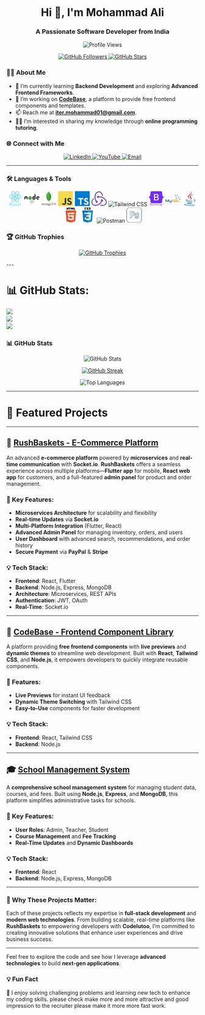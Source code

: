 <h1 align="center">Hi 👋, I'm Mohammad Ali</h1>
<h3 align="center">A Passionate Software Developer from India</h3>

<p align="center">
  <img src="https://komarev.com/ghpvc/?username=mohammadaliiter&label=Profile%20Views&color=0e75b6&style=flat" alt="Profile Views" />
</p>

<p align="center">
  <a href="https://github.com/mohammadaliiter?tab=followers">
    <img src="https://img.shields.io/github/followers/mohammadaliiter?label=Followers&style=social" alt="GitHub Followers" />
  </a>
  <a href="https://github.com/mohammadaliiter">
    <img src="https://img.shields.io/github/stars/mohammadaliiter?label=Stars&style=social" alt="GitHub Stars" />
  </a>
</p>



### 👨‍💻 About Me
- 🌱 I’m currently learning **Backend Development** and exploring **Advanced Frontend Frameworks**.
- 🚀 I’m working on **[CodeBase](https://codelutoo.com)**, a platform to provide free frontend components and templates.
- 📫 Reach me at **iter.mohammad01@gmail.com**.
- 🧑‍🏫 I’m interested in sharing my knowledge through **online programming tutoring**.



### 🌐 Connect with Me
<p align="center">
  <a href="https://linkedin.com/in/m-ali09" target="_blank">
    <img src="https://img.shields.io/badge/LinkedIn-%230077B5.svg?style=for-the-badge&logo=linkedin&logoColor=white" alt="LinkedIn"/>
  </a>
  <a href="https://www.youtube.com/c/webxlearner" target="_blank">
    <img src="https://img.shields.io/badge/YouTube-%23FF0000.svg?style=for-the-badge&logo=youtube&logoColor=white" alt="YouTube"/>
  </a>
  <a href="mailto:iter.mohammad01@gmail.com" target="_blank">
    <img src="https://img.shields.io/badge/Email-%23D14836.svg?style=for-the-badge&logo=gmail&logoColor=white" alt="Email"/>
  </a>
</p>

---

### 🛠️ Languages & Tools
<p align="center">
  <img src="https://raw.githubusercontent.com/devicons/devicon/master/icons/react/react-original-wordmark.svg" alt="React" width="40" height="40"/> 
  <img src="https://raw.githubusercontent.com/devicons/devicon/master/icons/nodejs/nodejs-original-wordmark.svg" alt="Node.js" width="40" height="40"/> 
  <img src="https://raw.githubusercontent.com/devicons/devicon/master/icons/mongodb/mongodb-original-wordmark.svg" alt="MongoDB" width="40" height="40"/> 
  <img src="https://raw.githubusercontent.com/devicons/devicon/master/icons/javascript/javascript-original.svg" alt="JavaScript" width="40" height="40"/>
  <img src="https://raw.githubusercontent.com/devicons/devicon/master/icons/typescript/typescript-original.svg" alt="TypeScript" width="40" height="40"/>
  <img src="https://raw.githubusercontent.com/devicons/devicon/master/icons/redux/redux-original.svg" alt="Redux" width="40" height="40"/>
  <img src="https://www.vectorlogo.zone/logos/tailwindcss/tailwindcss-icon.svg" alt="Tailwind CSS" width="40" height="40"/>
  <img src="https://raw.githubusercontent.com/devicons/devicon/master/icons/bootstrap/bootstrap-plain-wordmark.svg" alt="Bootstrap" width="40" height="40"/>
  <img src="https://raw.githubusercontent.com/devicons/devicon/master/icons/mysql/mysql-original-wordmark.svg" alt="MySQL" width="40" height="40"/>
  <img src="https://raw.githubusercontent.com/devicons/devicon/master/icons/java/java-original.svg" alt="Java" width="40" height="40"/>
  <img src="https://raw.githubusercontent.com/devicons/devicon/master/icons/html5/html5-original-wordmark.svg" alt="HTML5" width="40" height="40"/>
  <img src="https://raw.githubusercontent.com/devicons/devicon/master/icons/css3/css3-original-wordmark.svg" alt="CSS3" width="40" height="40"/>
  <img src="https://www.vectorlogo.zone/logos/getpostman/getpostman-icon.svg" alt="Postman" width="40" height="40"/>
  <img src="https://raw.githubusercontent.com/devicons/devicon/master/icons/photoshop/photoshop-line.svg" alt="Photoshop" width="40" height="40"/>
</p>

### 🏆 GitHub Trophies
<p align="center">
  <a href="https://github.com/ryo-ma/github-profile-trophy">
    <img src="https://github-profile-trophy.vercel.app/?username=mohammadaliiter&theme=onedark&row=1&column=7" alt="GitHub Trophies"/>
  </a>
</p>
---

# 📊 GitHub Stats:
![](https://github-readme-stats.vercel.app/api?username=MohammadAliiter&theme=radical&hide_border=false&include_all_commits=true&count_private=true)<br/>
![](https://github-readme-streak-stats.herokuapp.com/?user=MohammadAliiter&theme=radical&hide_border=false)<br/>
![](https://github-readme-stats.vercel.app/api/top-langs/?username=MohammadAliiter&theme=radical&hide_border=false&include_all_commits=true&count_private=true&layout=compact)

### 📊 GitHub Stats
<p align="center">
  <!-- GitHub Stats -->
  <img src="https://github-readme-stats.vercel.app/api?username=mohammadaliiter&show_icons=true&include_all_commits=true&count_private=true&theme=radical" alt="GitHub Stats" />
</p>


<p align="center">
  <!-- GitHub Streak Stats (HTML Version) -->
  <a href="https://git.io/streak-stats">
    <img src="https://github-readme-streak-stats-omega-olive.vercel.app?user=MohammadAliiter&theme=radical" alt="GitHub Streak" />
  </a>
</p>

<p align="center">
  <!-- Top Languages -->
  <img src="https://github-readme-stats.vercel.app/api/top-langs/?username=mohammadaliiter&layout=compact&theme=radical" alt="Top Languages" />
</p>

---
# 🚀 Featured Projects

---

## 🛒 [RushBaskets - E-Commerce Platform](https://github.com/MohammadAliiter/RushBaskets)

An advanced **e-commerce platform** powered by **microservices** and **real-time communication** with **Socket.io**. **RushBaskets** offers a seamless experience across multiple platforms—**Flutter app** for mobile, **React web app** for customers, and a full-featured **admin panel** for product and order management.

### 🌟 Key Features:
- **Microservices Architecture** for scalability and flexibility
- **Real-time Updates** via **Socket.io**
- **Multi-Platform Integration** (Flutter, React)
- **Advanced Admin Panel** for managing inventory, orders, and users
- **User Dashboard** with advanced search, recommendations, and order history
- **Secure Payment** via **PayPal** & **Stripe**

### 💡 Tech Stack:
- **Frontend**: React, Flutter
- **Backend**: Node.js, Express, MongoDB
- **Architecture**: Microservices, REST APIs
- **Authentication**: JWT, OAuth
- **Real-Time**: Socket.io

---

## 💼 [CodeBase - Frontend Component Library](https://codeBase.com)

A platform providing **free frontend components** with **live previews** and **dynamic themes** to streamline web development. Built with **React**, **Tailwind CSS**, and **Node.js**, it empowers developers to quickly integrate reusable components.

### 🌟 Features:
- **Live Previews** for instant UI feedback
- **Dynamic Theme Switching** with Tailwind CSS
- **Easy-to-Use** components for faster development

### 💡 Tech Stack:
- **Frontend**: React, Tailwind CSS
- **Backend**: Node.js

---

## 🎓 [School Management System](https://github.com/MohammadAliiter/SchoolManagement)

A **comprehensive school management system** for managing student data, courses, and fees. Built using **Node.js**, **Express**, and **MongoDB**, this platform simplifies administrative tasks for schools.

### 🌟 Key Features:
- **User Roles**: Admin, Teacher, Student
- **Course Management** and **Fee Tracking**
- **Real-Time Updates** and **Dynamic Dashboards**

### 💡 Tech Stack:
- **Frontend**: React
- **Backend**: Node.js, Express, MongoDB

---

### 🚀 Why These Projects Matter:
Each of these projects reflects my expertise in **full-stack development** and **modern web technologies**. From building scalable, real-time platforms like **RushBaskets** to empowering developers with **Codelutoo**, I’m committed to creating innovative solutions that enhance user experiences and drive business success.

---

Feel free to explore the code and see how I leverage **advanced technologies** to build **next-gen applications**.

### 💡 Fun Fact
🌟 I enjoy solving challenging problems and learning new tech to enhance my coding skills. please check make more and more attractive and good impression to the recruiter please make it more more fast work.

